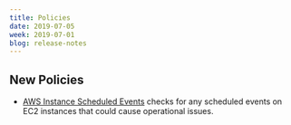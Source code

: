 ```yaml
---
title: Policies
date: 2019-07-05
week: 2019-07-01
blog: release-notes
---
```


## New Policies

* [AWS Instance Scheduled Events](https://github.com/rightscale/policy_templates/tree/master/operational/aws/instance_scheduled_events) checks for any scheduled events on EC2 instances that could cause operational issues.